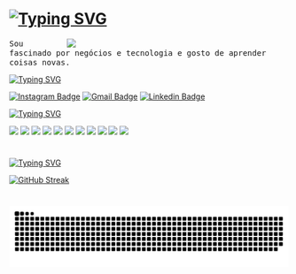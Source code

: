 


<h1 align="left"><a href="https://git.io/typing-svg"><img src="https://readme-typing-svg.demolab.com?font=Teko&weight=100&size=25&pause=100&color=2E95D9&vCenter=true&repeat=false&height=40&lines=Ol%C3%A1%2C+Seja+bem-vindo!%F0%9F%91%8B" alt="Typing SVG" /></a></h1>

<img src="https://media.giphy.com/media/qgQUggAC3Pfv687qPC/giphy.gif?cid=790b7611c841uzy4vqj12bgqxs4mz8f2yycdh1jzssqdqmh7&ep=v1_gifs_search&rid=giphy.gif&ct=g" min-width="200px" max-width="400px" width="400px" align="right">

<p>
  <samp>Sou fascinado por negócios e tecnologia e gosto de aprender coisas novas.
  </samp>

<p align="left"><a href="https://git.io/typing-svg"><img src="https://readme-typing-svg.demolab.com?font=Teko&pause=100&color=2E95D9&width=500&lines=Conecte-se+comigo+no+Linkedin+↴" alt="Typing SVG" /></a></p>

  [![Instagram Badge](https://img.shields.io/badge/-Instagram-e4405f?style=flat-square&logo=Instagram&logoColor=white&link=https://www.instagram.com/carlosdqlima/)](https://www.instagram.com/carlosdqlima)
  [![Gmail Badge](https://img.shields.io/badge/-Gmail-d14836?style=flat-square&logo=Gmail&logoColor=white&link=mail@carlos.dq.lima@gmail.com)](mailto:mail@carlos.dq.lima@gmail.com)
  [![Linkedin Badge](https://img.shields.io/badge/-LinkedIn-blue?style=flat-square&logo=Linkedin&logoColor=white&link=https://www.linkedin.com/in/carlos-daniel-de-queiroz-lima/)](https://www.linkedin.com/in/carlos-daniel-de-queiroz-lima)
  


<p align="left"><a href="https://git.io/typing-svg"><img src="https://readme-typing-svg.demolab.com?font=Teko&pause=100&color=2E95D9&width=500&lines=Tenho+conhecimento+em+↴" alt="Typing SVG" /></a></p>

<div align="left">
<img src="https://img.shields.io/badge/-Google_Colab-white?logo=Google Colab">
<img src="https://img.shields.io/badge/-Jupyter-F37626?logo=Jupyter&logoColor=black"> 
<img src="https://img.shields.io/badge/-Python-white?logo=Python"> 
<img src="https://img.shields.io/badge/-Pandas-150458?logo=pandas"> 
<img src="https://img.shields.io/badge/-NumPy-013243?logo=NumPy">
<img src="https://img.shields.io/badge/Google Cloud-4285F4?logo=googlecloud&logoColor=white">
<img src="https://img.shields.io/badge/MySQL-4479A1?logo=mysql&logoColor=white">
<img src="https://img.shields.io/badge/MongoDB-47A248?logo=mongodb&logoColor=white">
<img src="https://img.shields.io/badge/looker-fbfbfb?&logo=looker&logoColor=blue">
<img src="https://img.shields.io/badge/Figma-F24E1E?logo=figma&logoColor=white">
<img src="https://img.shields.io/badge/-Power_BI-F2C811?logo=Power BI"> 
</div>
</p>

#

<p><a href="https://git.io/typing-svg"><img src="https://readme-typing-svg.demolab.com?font=Teko&pause=100&color=2E95D9&width=500&lines=Estatísticas+do+GitHub+↴" alt="Typing SVG" /></a></p>

<a href="https://git.io/streak-stats"><img src="https://streak-stats.demolab.com?user=carlosdqlima&theme=python-dark&locale=pt_BR" alt="GitHub Streak"/></a>

#

<picture align="center">
  <source media="(prefers-color-scheme: dark)" srcset="https://raw.githubusercontent.com/carlosdqlima/carlosdqlima/output/github-contribution-grid-snake-dark.svg">
  <source media="(prefers-color-scheme: light)" srcset="https://raw.githubusercontent.com/carlosdqlima/carlosdqlima/output/github-contribution-grid-snake-dark.svg">
  <img align="center" alt="github contribution grid snake animation" src="https://raw.githubusercontent.com/carlosdqlima/carlosdqlima/output/github-contribution-grid-snake.svg">
</picture>




